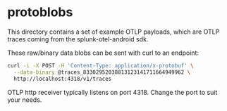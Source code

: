 
# protoblobs

This directory contains a set of example OTLP payloads, which are OTLP traces
coming from the splunk-otel-android sdk.

These raw/binary data blobs can be sent with curl to an endpoint:

```bash
curl -i -X POST -H 'Content-Type: application/x-protobuf' \
  --data-binary @traces_83302952038813123141711664949962 \
  http://localhost:4318/v1/traces
```

OTLP http receiver typically listens on port 4318. Change the port to 
suit your needs.
